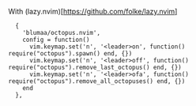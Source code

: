 With (lazy.nvim)[https://github.com/folke/lazy.nvim]
```lazy
  {
    'blumaa/octopus.nvim',
    config = function()
      vim.keymap.set('n', '<leader>on', function() require("octopus").spawn() end, {})
      vim.keymap.set('n', '<leader>off', function() require("octopus").remove_last_octopus() end, {})
      vim.keymap.set('n', '<leader>ofa', function() require("octopus").remove_all_octopuses() end, {})
    end
  },

```

